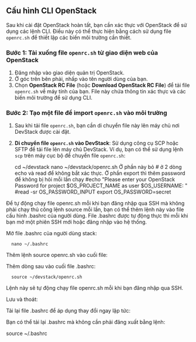 ## Cấu hình CLI OpenStack

Sau khi cài đặt OpenStack hoàn tất, bạn cần xác thực với OpenStack để sử dụng các lệnh CLI. Điều này có thể thực hiện bằng cách sử dụng file `openrc.sh` để thiết lập các biến môi trường cần thiết.

### Bước 1: Tải xuống file `openrc.sh` từ giao diện web của OpenStack

1. Đăng nhập vào giao diện quản trị OpenStack.
2. Ở góc trên bên phải, nhấp vào tên người dùng của bạn.
3. Chọn **OpenStack RC File** (hoặc **Download OpenStack RC File**) để tải file `openrc.sh` về máy tính của bạn. File này chứa thông tin xác thực và các biến môi trường để sử dụng CLI.

### Bước 2: Tạo một file để import `openrc.sh` vào môi trường

1. Sau khi tải file `openrc.sh`, bạn cần di chuyển file này lên máy chủ nơi DevStack được cài đặt.
2. **Di chuyển file `openrc.sh` vào DevStack**:
  Sử dụng công cụ SCP hoặc SFTP để tải file lên máy chủ DevStack. Ví dụ, bạn có thể sử dụng lệnh `scp` trên máy cục bộ để chuyển file `openrc.sh`:

      cd ~/devstack
      nano ~/devstack/openrc.sh
  Ở phần này bỏ # ở 2 dòng echo và read để không bắt xác thực. Ở phần export thì thêm password để không bị hỏi mỗi lần chạy
      #echo "Please enter your OpenStack Password for project $OS_PROJECT_NAME as user $OS_USERNAME: "
      #read -sr OS_PASSWORD_INPUT
      export OS_PASSWORD=secret

  Để tự động chạy file openrc.sh mỗi khi bạn đăng nhập qua SSH mà không phải chạy thủ công lệnh source mỗi lần, bạn có thể thêm lệnh này vào file cấu hình .bashrc của người dùng. File .bashrc được tự động thực thi mỗi khi bạn mở một phiên SSH mới hoặc đăng nhập vào hệ thống.

  Mở file .bashrc của người dùng stack:

      nano ~/.bashrc
Thêm lệnh source openrc.sh vào cuối file:

Thêm dòng sau vào cuối file .bashrc:

      source ~/devstack/openrc.sh
Lệnh này sẽ tự động chạy file openrc.sh mỗi khi bạn đăng nhập qua SSH.

Lưu và thoát:


Tải lại file .bashrc để áp dụng thay đổi ngay lập tức:

Bạn có thể tải lại .bashrc mà không cần phải đăng xuất bằng lệnh:

source ~/.bashrc

